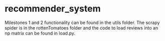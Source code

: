 # recommender_system

Milestones 1 and 2 functionality can be found in the utils folder. The scrapy spider is in the rottenTomatoes folder and the 
code to load reviews into an np matrix can be found in load.py.
